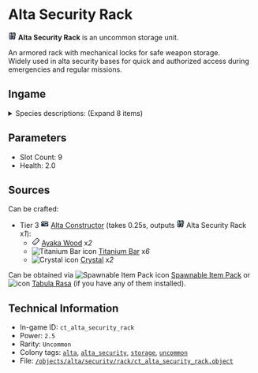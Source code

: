 # Alta Security Rack

<img src="https://raw.githubusercontent.com/Ceterai/Enternia/main/objects/alta/security/rack/icon.png" alt="Alta Security Rack icon" loading="lazy" height="16px" width="auto" /> **Alta Security Rack** is an uncommon storage unit.

An armored rack with mechanical locks for safe weapon storage.  
Widely used in alta security bases for quick and authorized access during emergencies and regular missions.

## Ingame

<details markdown="1"><summary>Species descriptions: (Expand 8 items)</summary>

- Alta: An energy tool holder, often used by vardas and other security altas.
- Apex: I wonder if there are any secrets inside...
- Avian: Could there be anything of value within?
- Floran: SSsssearch.
- Glitch: Excited. Any items of interest inside?
- Human: A lab locker.
- Hylotl: Perhaps something useful is inside.
- Novakid: A locker. What does it contain?

</details>

## Parameters

- Slot Count: 9  
- Health: 2.0

## Sources

Can be crafted:

- Tier 3 ![ ](https://raw.githubusercontent.com/Ceterai/Enternia/main/objects/alta/crafting/constructor/icon3.png) [Alta Constructor](https://ceterai.github.io/MyEnternia/Wiki/AltaConstructor) (takes 0.25s, outputs <img src="https://raw.githubusercontent.com/Ceterai/Enternia/main/objects/alta/security/rack/icon.png" alt="Alta Security Rack icon" loading="lazy" height="16px" width="auto" /> Alta Security Rack x*1*):
  - <img src="https://raw.githubusercontent.com/Ceterai/Enternia/main/items/generic/crafting/ct_ayaka_wood.png" alt="Ayaka Wood icon" loading="lazy" height="16px" width="auto" /> [Ayaka Wood](https://ceterai.github.io/MyEnternia/Wiki/AyakaWood) x*2*
  - <img src="https://starbounder.org/mediawiki/images/9/94/Titanium_Bar.png" alt="Titanium Bar icon" loading="lazy" height="13px" width="14px" /> [Titanium Bar](https://starbounder.org/Titanium_Bar) x*6*
  - <img src="https://starbounder.org/mediawiki/images/3/31/Crystal.png" alt="Crystal icon" loading="lazy" height="16px" width="12px" /> [Crystal](https://starbounder.org/Crystal) x*2*

Can be obtained via <img src="https://raw.githubusercontent.com/Silverfeelin/Starbound-SpawnableItemPack/master/interface/sip/iconSmall.png" alt="Spawnable Item Pack icon" width="18" height="14"/> [Spawnable Item Pack](https://steamcommunity.com/sharedfiles/filedetails/?id=733665104) or <img src="https://steamuserimages-a.akamaihd.net/ugc/263843960696222713/3EC9A7C005541F7D577EBCB8C5736B4EFC9973D6/" alt="icon" width="8" height="12"/> [Tabula Rasa](https://community.playstarbound.com/resources/the-tabula-rasa.3222/) (if you have any of them installed).

## Technical Information

- In-game ID: `ct_alta_security_rack`
- Power: `2.5`
- Rarity: `Uncommon`
- Colony tags: [`alta`](https://ceterai.github.io/MyEnternia/Wiki/Tags/Alta), [`alta_security`](https://ceterai.github.io/MyEnternia/Wiki/Tags/AltaSecurity), [`storage`](https://ceterai.github.io/MyEnternia/Wiki/Tags/Storage), [`uncommon`](https://ceterai.github.io/MyEnternia/Wiki/Tags/Uncommon)
- File: [`/objects/alta/security/rack/ct_alta_security_rack.object`](https://github.com/Ceterai/Enternia/blob/main/objects/alta/security/rack/ct_alta_security_rack.object)
